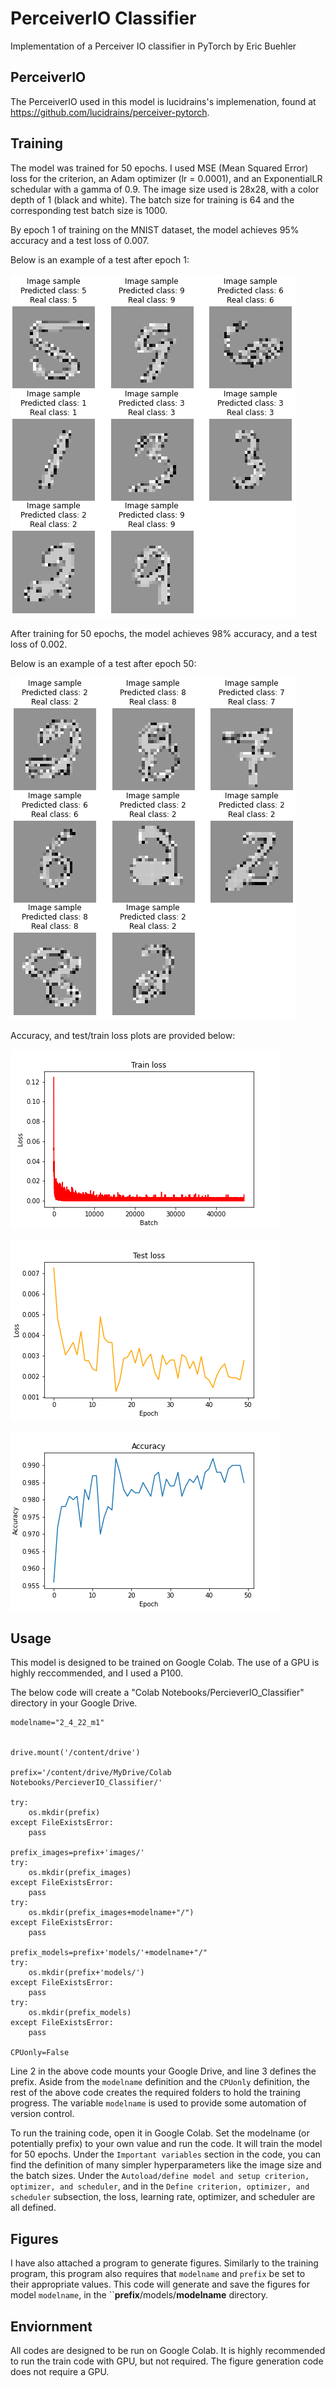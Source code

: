 # PerceiverIO Classifier

Implementation of a Perceiver IO classifier in PyTorch by Eric Buehler

## PerceiverIO
The PerceiverIO used in this model is lucidrains's implemenation, found at https://github.com/lucidrains/perceiver-pytorch.

## Training
The model was trained for 50 epochs. I used MSE (Mean Squared Error) loss for the criterion, an Adam optimizer (lr = 0.0001), and an ExponentialLR schedular with a gamma of 0.9.
The image size used is 28x28, with a color depth of 1 (black and white). The batch size for training is 64 and the corresponding test batch size is 1000.

By epoch 1 of training on the MNIST dataset, the model achieves 95% accuracy and a test loss of 0.007.

Below is an example of a test after epoch 1:

![](images/image_epoch_0.png)

After training for 50 epochs, the model achieves 98% accuracy, and a test loss of 0.002.

Below is an example of a test after epoch 50:

![](images/image_epoch_49.png)

Accuracy, and test/train loss plots are provided below:

![](images/train_loss.png)

![](images/test_loss.png)

![](images/accuracy.png)

## Usage
This model is designed to be trained on Google Colab. The use of a GPU is highly reccommended, and I used a P100.

The below code will create a "Colab Notebooks/PercieverIO_Classifier" directory in your Google Drive. 
```
modelname="2_4_22_m1"


drive.mount('/content/drive')

prefix='/content/drive/MyDrive/Colab Notebooks/PercieverIO_Classifier/'

try:
    os.mkdir(prefix)
except FileExistsError:
    pass

prefix_images=prefix+'images/'
try:
    os.mkdir(prefix_images)
except FileExistsError:
    pass
try:
    os.mkdir(prefix_images+modelname+"/")
except FileExistsError:
    pass

prefix_models=prefix+'models/'+modelname+"/"
try:
    os.mkdir(prefix+'models/')
except FileExistsError:
    pass
try:
    os.mkdir(prefix_models)
except FileExistsError:
    pass

CPUonly=False
```

Line 2 in the above code mounts your Google Drive, and line 3 defines the prefix. Aside from the ```modelname``` definition and the ```CPUonly``` definition, the rest of the above code creates the required folders to hold the training progress.
The variable ```modelname``` is used to provide some automation of version control.

To run the training  code, open it in Google Colab. Set the modelname (or potentially prefix) to your own value and run the code. It will train the model for 50 epochs. Under the ```Important variables``` section in the code, you can find the definition of many simpler hyperparameters like the image size and the batch sizes. Under the ```Autoload/define model and setup criterion, optimizer, and scheduler```, and in the ```Define criterion, optimizer, and scheduler``` subsection, the loss, learning rate, optimizer, and scheduler are all defined.

## Figures 
I have also attached a program to generate figures. Similarly to the training program, this program also requires that ```modelname``` and ```prefix``` be set to their appropriate values. This code will generate and save the figures for model ```modelname```, in the ``**prefix**/models/**modelname** directory.

## Enviornment
All codes are designed to be run on Google Colab. It is highly recommended to run the train code with GPU, but not required. The figure generation code does not require a GPU.


